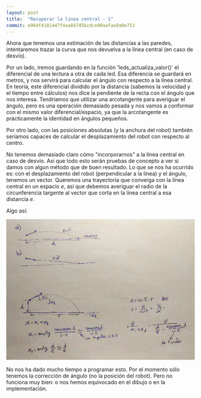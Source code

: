 ```yaml
---
layout: post
title:  "Recuperar la línea central - 1"
commit: e904f4181447f4ea84745bcdce00aafaa9a0e753
---
```


Ahora que tenemos una estimación de las distancias a las paredes, intentaremos
trazar la curva que nos devuelva a la línea central (en caso de desvío).

Por un lado, iremos guardando en la función 'leds_actualiza_valor()' el diferencial de una
lectura a otra de cada led. Esa diferencia se guardará en metros, y nos servirá para
calcular el ángulo con respecto a la línea central. En teoría, este diferencial dividido
por la distancia (sabemos la velocidad y el tiempo entre cálculos) nos dice la pendiente
 de la recta con el ángulo que nos interesa. Tendríamos que utilizar una arcotangente para
averiguar el ángulo, pero es una operación demasiado pesada y nos vamos a conformar con
el mismo valor diferencial/espacio, ya que la arcotangente es prácticamente la identidad en
ángulos pequeños.

Por otro lado, con las posiciones absolutas (y la anchura del robot) también seríamos capaces
de calcular el desplazamiento del robot con respecto al centro.

No tenemos demasiado claro cómo "incorporarnos" a la línea central en caso de desvío. Asi que
todo esto serán pruebas de concepto a ver si damos con algun método que de buen resultado.
Lo que se nos ha ocurrido es: con el desplazamiento del robot (perpendicular a la línea) y
el ángulo, tenemos un vector. Queremos una trayectoria que converga con la línea central en
un espacio _e_, así que debemos averiguar el radio de la circunferencia targente al vector
que corta en la línea central a esa distancia _e_.

Algo así:

![correccion](../assets/2019-03-28-correccion.jpg)

No nos ha dado mucho tiempo a programar esto. Por el momento sólo tenemos la corrección
de ángulo (no la posición del robot). Pero no funciona muy bien: o nos hemos equivocado
en el dibujo o en la implementación.
